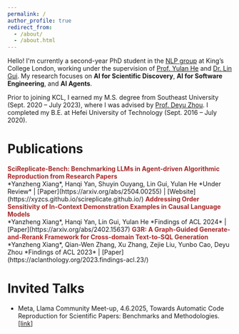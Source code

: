 ```yaml
---
permalink: /
author_profile: true
redirect_from: 
  - /about/
  - /about.html
---
```


Hello! I'm currently a second-year PhD student in the [NLP group](https://kclnlp.github.io/) at King’s College London, working under the supervision of [Prof. Yulan He](https://sites.google.com/view/yulanhe) and [Dr. Lin Gui](https://sites.google.com/view/lin-gui/about-me). My research focuses on **AI for Scientific Discovery**, **AI for Software Engineering**, and **AI Agents**.

Prior to joining KCL, I earned my M.S. degree from Southeast University (Sept. 2020 – July 2023), where I was advised by [Prof. Deyu Zhou](https://scholar.google.com/citations?user=DvVelLcAAAAJ&hl=zh-CN). I completed my B.E. at Hefei University of Technology (Sept. 2016 – July 2020).


Publications
======
<span style="color:brown; font-weight:bold;">
SciReplicate-Bench: Benchmarking LLMs in Agent-driven Algorithmic Reproduction from Research Papers
</span><br>
*Yanzheng Xiang*, Hanqi Yan, Shuyin Ouyang, Lin Gui, Yulan He
*Under Review* | [Paper](https://arxiv.org/abs/2504.00255) | [Website](https://xyzcs.github.io/scireplicate.github.io/) 

<span style="color:brown; font-weight:bold;">
Addressing Order Sensitivity of In-Context Demonstration Examples in Causal Language Models
</span><br>
*Yanzheng Xiang*, Hanqi Yan, Lin Gui, Yulan He
*Findings of ACL 2024* | [Paper](https://arxiv.org/abs/2402.15637)

<span style="color:brown; font-weight:bold;">
G3R: A Graph-Guided Generate-and-Rerank Framework for Cross-domain Text-to-SQL Generation
</span><br>
*Yanzheng Xiang*, Qian-Wen Zhang, Xu Zhang, Zejie Liu, Yunbo Cao, Deyu Zhou
*Findings of ACL 2023* | [Paper](https://aclanthology.org/2023.findings-acl.23/)



Invited Talks
======
- Meta, Llama Community Meet-up, 4.6.2025, Towards Automatic Code Reproduction for Scientific Papers: Benchmarks and Methodologies. [[link](https://www.linkedin.com/posts/yanzheng-xiang-9aa572282_ai-llm-agenticai-activity-7336720296193761281-yGy2/?utm_source=share&utm_medium=member_desktop&rcm=ACoAAETIZhIBXh5XAI2i8HIYl-QGLzQlxhu0J98)]






